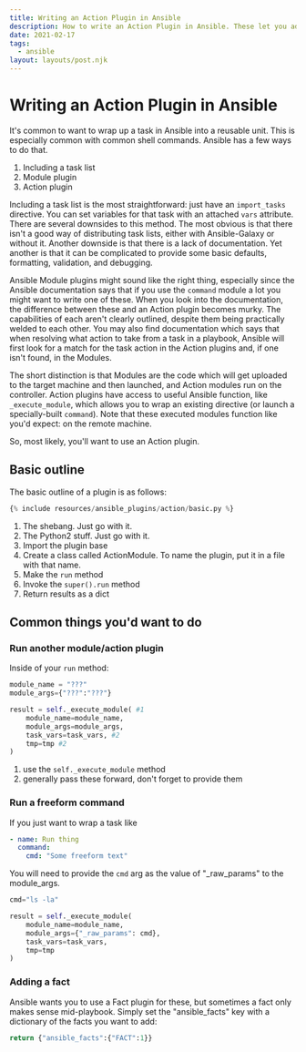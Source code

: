 ```yaml
---
title: Writing an Action Plugin in Ansible
description: How to write an Action Plugin in Ansible. These let you add custom tasks to your playbooks
date: 2021-02-17
tags:
  - ansible
layout: layouts/post.njk
---
```


# Writing an Action Plugin in Ansible

It's common to want to wrap up a task in Ansible into a reusable unit. This is especially common with common shell commands. Ansible has a few ways to do that.

1. Including a task list
1. Module plugin
1. Action plugin

Including a task list is the most straightforward: just have an `import_tasks` directive. You can set variables for that task with an attached `vars` attribute. There are several downsides to this method. The most obvious is that there isn't a good way of distributing task lists, either with Ansible-Galaxy or without it. Another downside is that there is a lack of documentation. Yet another is that it can be complicated to provide some basic defaults, formatting, validation, and debugging.

Ansible Module plugins might sound like the right thing, especially since the Ansible documentation says that if you use the `command` module a lot you might want to write one of these. When you look into the documentation, the difference between these and an Action plugin becomes murky. The capabilities of each aren't clearly outlined, despite them being practically welded to each other. You may also find documentation which says that when resolving what action to take from a task in a playbook, Ansible will first look for a match for the task action in the Action plugins and, if one isn't found, in the Modules.

The short distinction is that Modules are the code which will get uploaded to the target machine and then launched, and Action modules run on the controller. Action plugins have access to useful Ansible function, like `_execute_module`, which allows you to wrap an existing directive (or launch a specially-built `command`). Note that these executed modules function like you'd expect: on the remote machine.

So, most likely, you'll want to use an Action plugin.

## Basic outline

The basic outline of a plugin is as follows:

```python
{% include resources/ansible_plugins/action/basic.py %}
```

1. The shebang. Just go with it.
2. The Python2 stuff. Just go with it.
3. Import the plugin base
4. Create a class called ActionModule. To name the plugin, put it in a file with that name.
5. Make the `run` method
6. Invoke the `super().run` method
7. Return results as a dict

## Common things you'd want to do

### Run another module/action plugin

Inside of your `run` method:

```python
module_name = "???"
module_args={"???":"???"}

result = self._execute_module( #1
	module_name=module_name,
	module_args=module_args,
	task_vars=task_vars, #2
	tmp=tmp #2
)
```

1. use the `self._execute_module` method
2. generally pass these forward, don't forget to provide them

### Run a freeform command

If you just want to wrap a task like

```yaml
- name: Run thing
  command:
    cmd: "Some freeform text"
```

You will need to provide the `cmd` arg as the value of "\_raw_params" to the module_args.

```python
cmd="ls -la"

result = self._execute_module(
	module_name=module_name,
	module_args={"_raw_params": cmd},
	task_vars=task_vars,
	tmp=tmp
)
```

### Adding a fact

Ansible wants you to use a Fact plugin for these, but sometimes a fact only makes sense mid-playbook. Simply set the "ansible_facts" key with a dictionary of the facts you want to add:

```python
return {"ansible_facts":{"FACT":1}}
```
